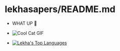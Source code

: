 # lekhasapers/README.md
- WHAT UP 🖖
- ![Cool Cat GIF](https://media4.giphy.com/media/2SYc7mttUnWWaqvWz8/giphy.gif)

-  [![Lekha's Top Languages](https://github-readme-stats.vercel.app/api/top-langs/?username=lekhasapers&layout=compact&theme=dracula)](https://github.com/anuraghazra/github-readme-stats)


